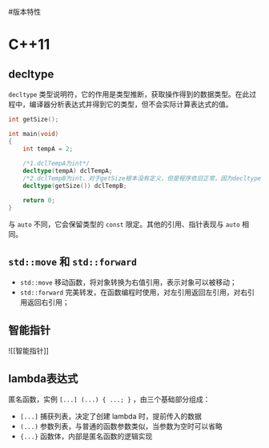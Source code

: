 
#版本特性

# C++11

## decltype

`decltype` 类型说明符，它的作用是类型推断，获取操作得到的数据类型。在此过程中，编译器分析表达式并得到它的类型，但不会实际计算表达式的值。

```cpp
int getSize();

int main(void)
{
    int tempA = 2;
    
    /*1.dclTempA为int*/
    decltype(tempA) dclTempA;
    /*2.dclTempB为int，对于getSize根本没有定义，但是程序依旧正常，因为decltype只做分析，并不调用getSize，*/
    decltype(getSize()) dclTempB;

    return 0;
}
```

与 `auto` 不同，它会保留类型的 `const` 限定。其他的引用、指针表现与 `auto` 相同。

## `std::move` 和 `std::forward` 

- `std::move` 移动函数，将对象转换为右值引用，表示对象可以被移动；
- `std::forward` 完美转发，在函数编程时使用，对左引用返回左引用，对右引用返回右引用；

## 智能指针

 ![[智能指针]]

## lambda表达式

匿名函数，实例 `[...] (...) { ...; }` ，由三个基础部分组成：

- `[...]` 捕获列表，决定了创建 lambda 时，提前传入的数据
- `(...)` 参数列表，与普通的函数参数类似，当参数为空时可以省略
- `{...}` 函数体，内部是匿名函数的逻辑实现


